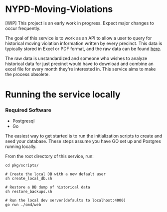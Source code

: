 # NYPD-Moving-Violations

[WIP] This project is an early work in progress. Expect major changes to occur frequently. 


The goal of this service is to work as an API to allow a user to query for historical moving violation information written by every precinct. This data is typically stored in Excel or PDF format, and the raw data can be found [here](https://www1.nyc.gov/site/nypd/stats/traffic-data/traffic-data-archive-2020.page). 

The raw data is unstandardized and someone who wishes to analyze historical data for just precinct would have to download and combine an excel file for every month they're interested in. This service aims to make the process obsolete.



# Running the service locally

### Required Software
- Postgresql
- Go

The easiest way to get started is to run the initialization scripts to create and seed your database. These steps assume you have GO set up and Postgres running locally.

From the root directory of this service, run:
```
cd pkg/scripts/

# Create the local DB with a new default user
sh create_local_db.sh 

# Restore a DB dump of historical data
sh restore_backups.sh

# Run the local dev server(defaults to localhost:4000)
go run ./cmd/web
```
